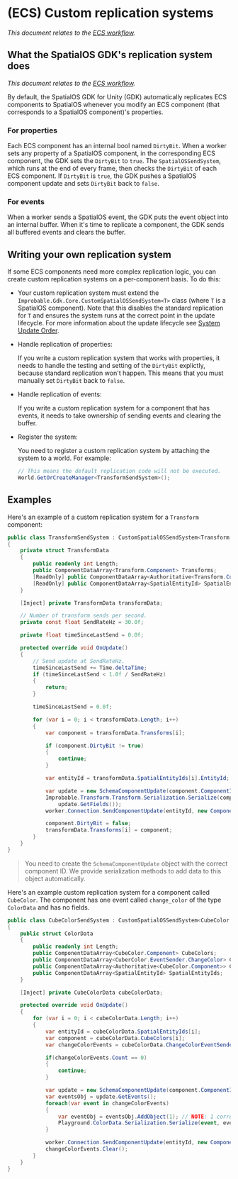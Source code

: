 # (ECS) Custom replication systems
 _This document relates to the [ECS workflow]({{urlRoot}}/content/intro-workflows-spatialos-entities)._

## What the SpatialOS GDK's replication system does
 _This document relates to the [ECS workflow]({{urlRoot}}/content/intro-workflows-spatialos-entities)._

By default, the SpatialOS GDK for Unity (GDK) automatically replicates ECS components to SpatialOS whenever you modify an ECS component (that corresponds to a SpatialOS component)'s properties.

### For properties

Each ECS component has an internal bool named `DirtyBit`. When a worker sets any property of a SpatialOS component, in the corresponding ECS component, the GDK sets the `DirtyBit` to `true`. The `SpatialOSSendSystem`, which runs at the end of every frame, then checks the `DirtyBit` of each ECS component. If `DirtyBit` is `true`, the GDK pushes a SpatialOS component update and sets `DirtyBit` back to `false`.

### For events

When a worker sends a SpatialOS event, the GDK puts the event object into an internal buffer. When it's time to replicate a component, the GDK sends all buffered events and clears the buffer.

## Writing your own replication system

If some ECS components need more complex replication logic, you can create custom replication systems on a per-component basis. To do this:

* Your custom replication system must extend the `Improbable.Gdk.Core.CustomSpatialOSSendSystem<T>` class (where `T` is a SpatialOS component). Note that this disables the standard replication for `T` and ensures the system runs at the correct point in the update lifecycle. For more information about the update lifecycle see [System Update Order]({{urlRoot}}/content/ecs/system-update-order).

* Handle replication of properties:

    If you write a custom replication system that works with properties, it needs to handle the testing and setting of the `DirtyBit` explictly, because standard replication won't happen. This means that you must manually set `DirtyBit` back to `false`.

* Handle replication of events:

    If you write a custom replication system for a component that has events, it needs to take ownership of sending events and clearing the buffer.

* Register the system:

    You need to register a custom replication system by attaching the system to a world. For example:

    ```csharp
    // This means the default replication code will not be executed.
    World.GetOrCreateManager<TransformSendSystem>();
    ```

## Examples

Here's an example of a custom replication system for a `Transform` component:

```csharp
public class TransformSendSystem : CustomSpatialOSSendSystem<Transform.Component>
{
    private struct TransformData
    {
        public readonly int Length;
        public ComponentDataArray<Transform.Component> Transforms;
        [ReadOnly] public ComponentDataArray<Authoritative<Transform.Component>> TransformAuthority;
        [ReadOnly] public ComponentDataArray<SpatialEntityId> SpatialEntityIds;
    }

    [Inject] private TransformData transformData;

    // Number of transform sends per second.
    private const float SendRateHz = 30.0f;

    private float timeSinceLastSend = 0.0f;

    protected override void OnUpdate()
    {
        // Send update at SendRateHz.
        timeSinceLastSend += Time.deltaTime;
        if (timeSinceLastSend < 1.0f / SendRateHz)
        {
            return;
        }

        timeSinceLastSend = 0.0f;

        for (var i = 0; i < transformData.Length; i++)
        {
            var component = transformData.Transforms[i];

            if (component.DirtyBit != true)
            {
                continue;
            }

            var entityId = transformData.SpatialEntityIds[i].EntityId;

            var update = new SchemaComponentUpdate(component.ComponentId);
            Improbable.Transform.Transform.Serialization.Serialize(component,
                update.GetFields());
            worker.Connection.SendComponentUpdate(entityId, new ComponentUpdate(update));

            component.DirtyBit = false;
            transformData.Transforms[i] = component;
        }
    }
}
```

> You need to create the `SchemaComponentUpdate` object with the correct component ID. We provide serialization methods to add data to this object automatically.

Here's an example custom replication system for a component called `CubeColor`. The component has one event called `change_color` of the type `ColorData` and has no fields.

```csharp
public class CubeColorSendSystem : CustomSpatialOSSendSystem<CubeColor.Component>
{
    public struct ColorData
    {
        public readonly int Length;
        public ComponentDataArray<CubeColor.Component> CubeColors;
        public ComponentDataArray<CuberColor.EventSender.ChangeColor> ChangeColorEventSenders;
        public ComponentDataArray<Authoritative<CubeColor.Component>> CubeColorAuthority;
        public ComponentDataArray<SpatialEntityId> SpatialEntityIds;
    }

    [Inject] private CubeColorData cubeColorData;

    protected override void OnUpdate()
    {
        for (var i = 0; i < cubeColorData.Length; i++)
        {
            var entityId = cubeColorData.SpatialEntityIds[i];
            var component = cubeColorData.CubeColors[i];
            var changeColorEvents = cubeColorData.ChangeColorEventSenders[i].Events;

            if(changeColorEvents.Count == 0)
            {
                continue;
            }

            var update = new SchemaComponentUpdate(component.ComponentId);
            var eventsObj = update.GetEvents();
            foreach(var event in changeColorEvents)
            {
                var eventObj = eventsObj.AddObject(1); // NOTE: 1 corresponds to the event index in schema.
                Playground.ColorData.Serialization.Serialize(event, eventObj)
            }

            worker.Connection.SendComponentUpdate(entityId, new ComponentUpdate(update));
            changeColorEvents.Clear();
        }
    }
}
```